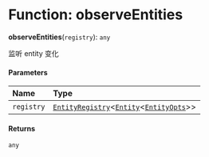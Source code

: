 # Function: observeEntities

**observeEntities**(`registry`): `any`

监听 entity 变化

#### Parameters

| Name | Type |
| :------ | :------ |
| `registry` | [`EntityRegistry`](/en/auto-docs/fixed-layout-editor/interfaces/EntityRegistry.md)<[`Entity`](/en/auto-docs/fixed-layout-editor/classes/Entity-1.md)<[`EntityOpts`](/en/auto-docs/fixed-layout-editor/interfaces/EntityOpts.md)>> |

#### Returns

`any`
